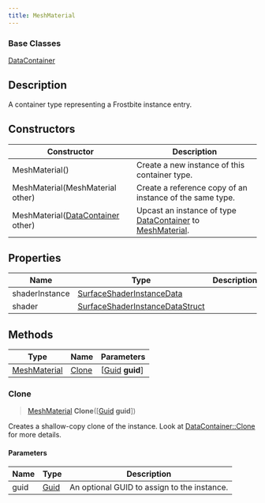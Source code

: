 ```yaml
---
title: MeshMaterial
---
```

### Base Classes

[DataContainer](/vext/ref/shared/class/datacontainer)

## Description

A container type representing a Frostbite instance entry.

## Constructors

| Constructor                                                             | Description                                                                                                     |
| ----------------------------------------------------------------------- | --------------------------------------------------------------------------------------------------------------- |
| MeshMaterial()                                                          | Create a new instance of this container type.                                                                   |
| MeshMaterial(MeshMaterial other)                                        | Create a reference copy of an instance of the same type.                                                        |
| MeshMaterial([DataContainer](/vext/ref/shared/class/datacontainer) other) | Upcast an instance of type [DataContainer](/vext/ref/shared/class/datacontainer) to [MeshMaterial](/vext/ref/fb/meshmaterial/). |

## Properties

| Name           | Type                                                               | Description |
| -------------- | ------------------------------------------------------------------ | ----------- |
| shaderInstance | [SurfaceShaderInstanceData](/vext/ref/fb/surfaceshaderinstancedata/)             |             |
| shader         | [SurfaceShaderInstanceDataStruct](/vext/ref/fb/surfaceshaderinstancedatastruct/) |             |

## Methods

| Type                         | Name            | Parameters                                     |
| ---------------------------- | --------------- | ---------------------------------------------- |
| [MeshMaterial](/vext/ref/fb/meshmaterial/) | [Clone](#clone) | \[[Guid](/vext/ref/shared/class/guid) **guid**\] |

### Clone

> [MeshMaterial](/vext/ref/fb/meshmaterial/) **Clone**(\[[Guid](/vext/ref/shared/class/guid) **guid**\])

Creates a shallow-copy clone of the instance. Look at [DataContainer::Clone](/vext/ref/shared/class/datacontainer#clone) for more details.

#### Parameters

| Name | Type         | Description                                 |
| ---- | ------------ | ------------------------------------------- |
| guid | [Guid](/vext/ref/shared/class/guid/) | An optional GUID to assign to the instance. |
